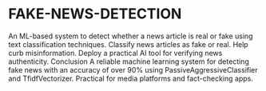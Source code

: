 # FAKE-NEWS-DETECTION
An ML-based system to detect whether a news article is real or fake using text classification techniques.
Classify news articles as fake or real.
Help curb misinformation.
Deploy a practical AI tool for verifying news authenticity.
 Conclusion
A reliable machine learning system for detecting fake news with an accuracy of over 90% using PassiveAggressiveClassifier and TfidfVectorizer. Practical for media platforms and fact-checking apps.
